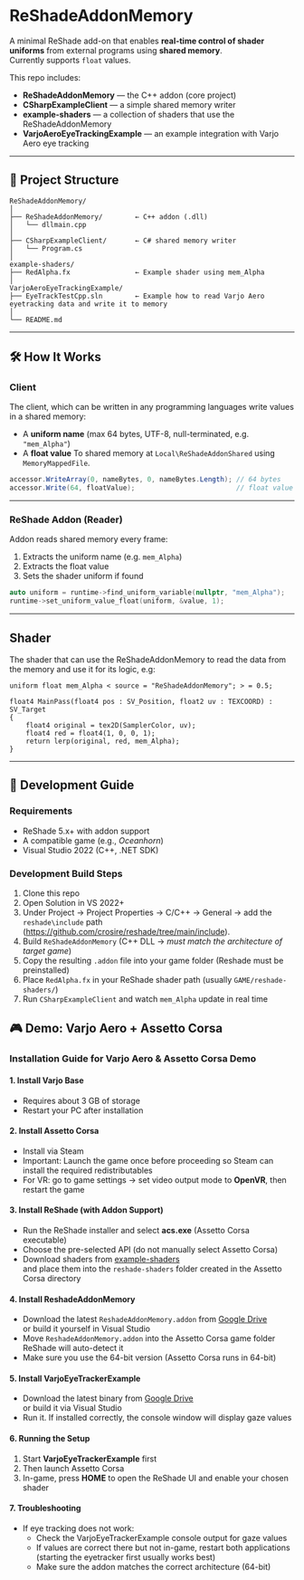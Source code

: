 # ReShadeAddonMemory

A minimal ReShade add-on that enables **real-time control of shader uniforms** from external programs using **shared memory**.  
Currently supports `float` values.

This repo includes:
- **ReShadeAddonMemory** — the C++ addon (core project)
- **CSharpExampleClient** — a simple shared memory writer
- **example-shaders** — a collection of shaders that use the ReShadeAddonMemory
- **VarjoAeroEyeTrackingExample** — an example integration with Varjo Aero eye tracking

---

## 📁 Project Structure

```
ReShadeAddonMemory/
│
├── ReShadeAddonMemory/        ← C++ addon (.dll)
│   └── dllmain.cpp
│
├── CSharpExampleClient/       ← C# shared memory writer
│   └── Program.cs
│
example-shaders/
├── RedAlpha.fx                ← Example shader using mem_Alpha         
│
VarjoAeroEyeTrackingExample/
├── EyeTrackTestCpp.sln        ← Example how to read Varjo Aero eyetracking data and write it to memory
│     
└── README.md
```

---

## 🛠️ How It Works

### Client

The client, which can be written in any programming languages write values in a shared memory:

* A **uniform name** (max 64 bytes, UTF-8, null-terminated, e.g. `"mem_Alpha"`)
* A **float value**
  To shared memory at `Local\ReShadeAddonShared` using `MemoryMappedFile`.

```csharp
accessor.WriteArray(0, nameBytes, 0, nameBytes.Length); // 64 bytes
accessor.Write(64, floatValue);                         // float value
```

---

### ReShade Addon (Reader)

Addon reads shared memory every frame:

1. Extracts the uniform name (e.g. `mem_Alpha`)
2. Extracts the float value
3. Sets the shader uniform if found

```cpp
auto uniform = runtime->find_uniform_variable(nullptr, "mem_Alpha");
runtime->set_uniform_value_float(uniform, &value, 1);
```

---

## Shader

The shader that can use the ReShadeAddonMemory to read the data from the memory and use it for its logic, e.g:

```hlsl
uniform float mem_Alpha < source = "ReShadeAddonMemory"; > = 0.5;

float4 MainPass(float4 pos : SV_Position, float2 uv : TEXCOORD) : SV_Target
{
    float4 original = tex2D(SamplerColor, uv);
    float4 red = float4(1, 0, 0, 1);
    return lerp(original, red, mem_Alpha);
}
```

---

## 🔨 Development Guide

### Requirements

* ReShade 5.x+ with addon support
* A compatible game (e.g., *Oceanhorn*)
* Visual Studio 2022 (C++, .NET SDK)

### Development Build Steps

1. Clone this repo
2. Open Solution in VS 2022+
3. Under Project → Project Properties → C/C++ → General → add the `reshade\include` path (https://github.com/crosire/reshade/tree/main/include).
4. Build `ReShadeAddonMemory` (C++ DLL -> *must match the architecture of target game*)
5. Copy the resulting `.addon` file into your game folder (Reshade must be preinstalled)
6. Place `RedAlpha.fx` in your ReShade shader path (usually `GAME/reshade-shaders/`)
7. Run `CSharpExampleClient` and watch `mem_Alpha` update in real time

## 🎮 Demo: Varjo Aero + Assetto Corsa

### Installation Guide for Varjo Aero & Assetto Corsa Demo

#### 1. Install Varjo Base
- Requires about 3 GB of storage
- Restart your PC after installation

#### 2. Install Assetto Corsa
- Install via Steam
- Important: Launch the game once before proceeding so Steam can install the required redistributables
- For VR: go to game settings → set video output mode to **OpenVR**, then restart the game

#### 3. Install ReShade (with Addon Support)
- Run the ReShade installer and select **acs.exe** (Assetto Corsa executable)
- Choose the pre-selected API (do not manually select Assetto Corsa)
- Download shaders from [example-shaders](https://github.com/fierc3/reshade-memory-addon/tree/main/example-shaders)  
  and place them into the `reshade-shaders` folder created in the Assetto Corsa directory

#### 4. Install ReshadeAddonMemory
- Download the latest `ReshadeAddonMemory.addon` from [Google Drive](https://drive.google.com/drive/folders/1EBNBS96HteNpe_csaqb8hVFpVOEXkDK5?usp=drive_link)  
  or build it yourself in Visual Studio
- Move `ReshadeAddonMemory.addon` into the Assetto Corsa game folder  
  ReShade will auto-detect it
- Make sure you use the 64-bit version (Assetto Corsa runs in 64-bit)

#### 5. Install VarjoEyeTrackerExample
- Download the latest binary from [Google Drive](https://drive.google.com/drive/folders/1EBNBS96HteNpe_csaqb8hVFpVOEXkDK5?usp=drive_link)  
  or build it via Visual Studio
- Run it. If installed correctly, the console window will display gaze values

#### 6. Running the Setup
1. Start **VarjoEyeTrackerExample** first  
2. Then launch Assetto Corsa  
3. In-game, press **HOME** to open the ReShade UI and enable your chosen shader

#### 7. Troubleshooting
- If eye tracking does not work:
  - Check the VarjoEyeTrackerExample console output for gaze values
  - If values are correct there but not in-game, restart both applications (starting the eyetracker first usually works best)
  - Make sure the addon matches the correct architecture (64-bit)



